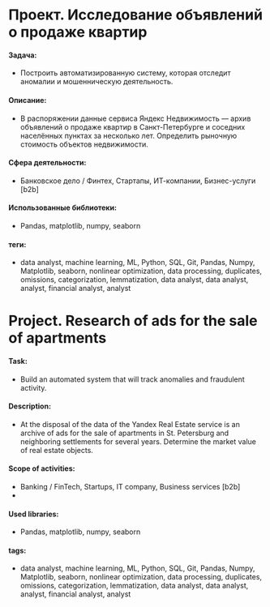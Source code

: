 
# Проект. Исследование объявлений о продаже квартир

#### Задача: 
- Построить автоматизированную систему, которая отследит аномалии и мошенническую деятельность. 

#### Описание:
- В распоряжении данные сервиса Яндекс Недвижимость — архив объявлений о продаже квартир в Санкт-Петербурге и соседних населённых пунктах за несколько лет. Определить рыночную стоимость объектов недвижимости.

#### Сфера деятельности:
- Банковское дело / Финтех, Стартапы, ИТ-компании, Бизнес-услуги [b2b]

#### Использованные библиотеки:
- Pandas, matplotlib, numpy, seaborn

#### теги:
- data analyst, machine learning, ML, Python, SQL, Git, Pandas, Numpy, Matplotlib, seaborn, nonlinear optimization, data processing, duplicates, omissions, categorization, lemmatization, data analyst, data analyst, analyst, financial analyst, analyst





# Project. Research of ads for the sale of apartments


#### Task: 
- Build an automated system that will track anomalies and fraudulent activity.

#### Description:
-  At the disposal of the data of the Yandex Real Estate service is an archive of ads for the sale of apartments in St. Petersburg and neighboring settlements for several years. Determine the market value of real estate objects.
  
#### Scope of activities: 
- Banking / FinTech, Startups, IT company, Business services [b2b] 
- 
#### Used libraries:
- Pandas, matplotlib, numpy, seaborn

#### tags:
- data analyst, machine learning, ML, Python, SQL, Git, Pandas, Numpy, Matplotlib, seaborn, nonlinear optimization, data processing, duplicates, omissions, categorization, lemmatization, data analyst, data analyst, analyst, financial analyst, analyst
